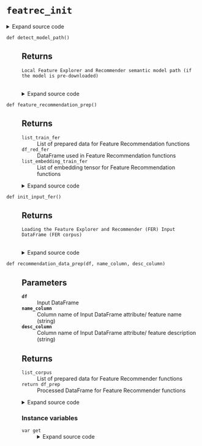 # <code>featrec_init</code>
<details class="source">
<summary>
<span>Expand source code</span>
</summary>
<pre>
```python
import os
import copy
from re import finditer

import pandas as pd
from sentence_transformers import SentenceTransformer
from torch.hub import _get_torch_home
import site


def detect_model_path():
    """

    Returns
    -------
    Local Feature Explorer and Recommender semantic model path (if the model is pre-downloaded)
    """
    transformers_path = os.getenv("SENTENCE_TRANSFORMERS_HOME")
    if transformers_path is None:
        try:
            torch_home = _get_torch_home()
        except ImportError:
            torch_home = os.path.expanduser(
                os.getenv(
                    "TORCH_HOME",
                    os.path.join(os.getenv("XDG_CACHE_HOME", "~/.cache"), "torch"),
                )
            )
        transformers_path = os.path.join(torch_home, "sentence_transformers")
    model_path = os.path.join(
        transformers_path, "sentence-transformers_all-mpnet-base-v2"
    )
    return model_path


def model_download():
    print("Starting the Semantic Model download")
    SentenceTransformer("all-mpnet-base-v2")
    print("Model downloading finished")


class _TransformerModel:
    def __init__(self):
        self._model = None

    @property
    def model(self) -> SentenceTransformer:
        if self._model is None:
            model_path = detect_model_path()
            if os.path.exists(model_path):
                self._model = SentenceTransformer(model_path)
            else:
                raise FileNotFoundError(
                    "Model has not been downloaded. Please use model_download() function to download the model first"
                )
        return self._model


model_fer = _TransformerModel()


def init_input_fer():
    """

    Returns
    -------
    Loading the Feature Explorer and Recommender (FER) Input DataFrame (FER corpus)
    """
    local_path = os.path.join(
        os.path.dirname(os.path.abspath(__file__)), "data", "flatten_fr_db.csv"
    )
    if os.path.exists(local_path):
        input_path_fer = local_path
    else:
        site_path = site.getsitepackages()[0]
        input_path_fer = os.path.join(
            site_path, "anovos/feature_recommender/data/flatten_fr_db.csv"
        )
    df_input_fer = pd.read_csv(input_path_fer)
    return df_input_fer


def get_column_name(df):
    """

    Parameters
    ----------
    df
        Input DataFrame

    Returns
    -------
    feature_name_column
        Column name of Feature Name in the input DataFrame (string)
    feature_desc_column
        Column name of Feature Description in the input DataFrame (string)
    industry_column
        Column name of Industry in the input DataFrame (string)
    usecase_column
        Column name of Usecase in the input DataFrame (string)
    """
    feature_name_column = str(df.columns.tolist()[0])
    feature_desc_column = str(df.columns.tolist()[1])
    industry_column = str(df.columns.tolist()[2])
    usecase_column = str(df.columns.tolist()[3])
    return (
        feature_name_column,
        feature_desc_column,
        industry_column,
        usecase_column,
    )


def camel_case_split(input):
    """

    Parameters
    ----------
    input
        Input (string) which requires cleaning

    Returns
    -------

    """
    processed_input = ""
    matches = finditer(".+?(?:(?<=[a-z])(?=[A-Z])|(?<=[A-Z])(?=[A-Z][a-z])|$)", input)
    for m in matches:
        processed_input += str(m.group(0)) + str(" ")
    return processed_input


def recommendation_data_prep(df, name_column, desc_column):
    """

    Parameters
    ----------
    df
        Input DataFrame
    name_column
        Column name of Input DataFrame attribute/ feature name (string)
    desc_column
        Column name of Input DataFrame attribute/ feature description (string)


    Returns
    -------
    list_corpus
        List of prepared data for Feature Recommender functions
    return df_prep
        Processed DataFrame for Feature Recommender functions

    """
    if not isinstance(df, pd.DataFrame):
        raise TypeError("Invalid input for df")
    if name_column not in df.columns and name_column is not None:
        raise TypeError("Invalid input for name_column")
    if desc_column not in df.columns and desc_column is not None:
        raise TypeError("Invalid input for desc_column")
    if name_column is None and desc_column is None:
        raise TypeError("Need at least one input for either name_column or desc_column")
    df_prep = copy.deepcopy(df)
    if name_column is None:
        df_prep[desc_column] = df_prep[desc_column].astype(str)
        df_prep_com = df_prep[desc_column]
    elif desc_column is None:
        df_prep[name_column] = df_prep[name_column].astype(str)
        df_prep_com = df_prep[name_column]
    else:
        df_prep[name_column] = df_prep[name_column].str.replace("_", " ")
        df_prep[name_column] = df_prep[name_column].astype(str)
        df_prep[desc_column] = df_prep[desc_column].astype(str)
        df_prep_com = df_prep[[name_column, desc_column]].agg(" ".join, axis=1)
    df_prep_com = df_prep_com.replace({"[^A-Za-z0-9 ]+": " "}, regex=True)
    for i in range(len(df_prep_com)):
        df_prep_com[i] = df_prep_com[i].strip()
        df_prep_com[i] = camel_case_split(df_prep_com[i])
    list_corpus = df_prep_com.to_list()
    return list_corpus, df_prep


def feature_exploration_prep():
    """

    Returns
    -------
    df_input_fer
        DataFrame used in Feature Exploration functions
    """
    df_input_fer = init_input_fer()
    df_input_fer = df_input_fer.rename(columns=lambda x: x.strip().replace(" ", "_"))
    return df_input_fer


def feature_recommendation_prep():
    """

    Returns
    -------
    list_train_fer
        List of prepared data for Feature Recommendation functions
    df_red_fer
        DataFrame used in Feature Recommendation functions
    list_embedding_train_fer
        List of embedding tensor for Feature Recommendation functions
    """
    df_input_fer = init_input_fer()
    (
        feature_name_column,
        feature_desc_column,
        industry_column,
        usecase_column,
    ) = get_column_name(df_input_fer)
    df_groupby_fer = (
        df_input_fer.groupby([feature_name_column, feature_desc_column])
        .agg(
            {
                industry_column: lambda x: ", ".join(set(x.dropna())),
                usecase_column: lambda x: ", ".join(set(x.dropna())),
            }
        )
        .reset_index()
    )
    list_train_fer, df_rec_fer = recommendation_data_prep(
        df_groupby_fer, feature_name_column, feature_name_column
    )

    return list_train_fer, df_rec_fer


class EmbeddingsTrainFer:
    def __init__(self, list_train_fer):
        self.list_train_fer = list_train_fer
        self._embeddings = None

    @property
    def get(self):
        if self._embeddings is None:
            self._embeddings = model_fer.model.encode(
                self.list_train_fer, convert_to_tensor=True
            )
        return self._embeddings
```
</pre>
</details>
## Functions
<dl>
<dt id="anovos.feature_recommender.featrec_init.camel_case_split"><code class="name flex hljs csharp">
<span class="k">def</span> <span class="nf"><span class="ident">camel_case_split</span></span>(<span class="n">input)</span>
</code></dt>
<dd>
<div class="desc"><h2 id="parameters">Parameters</h2>
<dl>
<dt><strong><code>input</code></strong></dt>
<dd>Input (string) which requires cleaning</dd>
</dl>
<h2 id="returns">Returns</h2></div>
<details class="source">
<summary>
<span>Expand source code</span>
</summary>
<pre>
```python
def camel_case_split(input):
    """

    Parameters
    ----------
    input
        Input (string) which requires cleaning

    Returns
    -------

    """
    processed_input = ""
    matches = finditer(".+?(?:(?<=[a-z])(?=[A-Z])|(?<=[A-Z])(?=[A-Z][a-z])|$)", input)
    for m in matches:
        processed_input += str(m.group(0)) + str(" ")
    return processed_input
```
</pre>
</details>
</dd>
<dt id="anovos.feature_recommender.featrec_init.detect_model_path"><code class="name flex hljs csharp">
<span class="k">def</span> <span class="nf"><span class="ident">detect_model_path</span></span>(<span class="n">)</span>
</code></dt>
<dd>
<div class="desc"><h2 id="returns">Returns</h2>
<dl>
<dt><code>Local Feature Explorer and Recommender semantic model path (if the model is pre-downloaded)</code></dt>
<dd>&nbsp;</dd>
</dl></div>
<details class="source">
<summary>
<span>Expand source code</span>
</summary>
<pre>
```python
def detect_model_path():
    """

    Returns
    -------
    Local Feature Explorer and Recommender semantic model path (if the model is pre-downloaded)
    """
    transformers_path = os.getenv("SENTENCE_TRANSFORMERS_HOME")
    if transformers_path is None:
        try:
            torch_home = _get_torch_home()
        except ImportError:
            torch_home = os.path.expanduser(
                os.getenv(
                    "TORCH_HOME",
                    os.path.join(os.getenv("XDG_CACHE_HOME", "~/.cache"), "torch"),
                )
            )
        transformers_path = os.path.join(torch_home, "sentence_transformers")
    model_path = os.path.join(
        transformers_path, "sentence-transformers_all-mpnet-base-v2"
    )
    return model_path
```
</pre>
</details>
</dd>
<dt id="anovos.feature_recommender.featrec_init.feature_exploration_prep"><code class="name flex hljs csharp">
<span class="k">def</span> <span class="nf"><span class="ident">feature_exploration_prep</span></span>(<span class="n">)</span>
</code></dt>
<dd>
<div class="desc"><h2 id="returns">Returns</h2>
<dl>
<dt><code>df_input_fer</code></dt>
<dd>DataFrame used in Feature Exploration functions</dd>
</dl></div>
<details class="source">
<summary>
<span>Expand source code</span>
</summary>
<pre>
```python
def feature_exploration_prep():
    """

    Returns
    -------
    df_input_fer
        DataFrame used in Feature Exploration functions
    """
    df_input_fer = init_input_fer()
    df_input_fer = df_input_fer.rename(columns=lambda x: x.strip().replace(" ", "_"))
    return df_input_fer
```
</pre>
</details>
</dd>
<dt id="anovos.feature_recommender.featrec_init.feature_recommendation_prep"><code class="name flex hljs csharp">
<span class="k">def</span> <span class="nf"><span class="ident">feature_recommendation_prep</span></span>(<span class="n">)</span>
</code></dt>
<dd>
<div class="desc"><h2 id="returns">Returns</h2>
<dl>
<dt><code>list_train_fer</code></dt>
<dd>List of prepared data for Feature Recommendation functions</dd>
<dt><code>df_red_fer</code></dt>
<dd>DataFrame used in Feature Recommendation functions</dd>
<dt><code>list_embedding_train_fer</code></dt>
<dd>List of embedding tensor for Feature Recommendation functions</dd>
</dl></div>
<details class="source">
<summary>
<span>Expand source code</span>
</summary>
<pre>
```python
def feature_recommendation_prep():
    """

    Returns
    -------
    list_train_fer
        List of prepared data for Feature Recommendation functions
    df_red_fer
        DataFrame used in Feature Recommendation functions
    list_embedding_train_fer
        List of embedding tensor for Feature Recommendation functions
    """
    df_input_fer = init_input_fer()
    (
        feature_name_column,
        feature_desc_column,
        industry_column,
        usecase_column,
    ) = get_column_name(df_input_fer)
    df_groupby_fer = (
        df_input_fer.groupby([feature_name_column, feature_desc_column])
        .agg(
            {
                industry_column: lambda x: ", ".join(set(x.dropna())),
                usecase_column: lambda x: ", ".join(set(x.dropna())),
            }
        )
        .reset_index()
    )
    list_train_fer, df_rec_fer = recommendation_data_prep(
        df_groupby_fer, feature_name_column, feature_name_column
    )

    return list_train_fer, df_rec_fer
```
</pre>
</details>
</dd>
<dt id="anovos.feature_recommender.featrec_init.get_column_name"><code class="name flex hljs csharp">
<span class="k">def</span> <span class="nf"><span class="ident">get_column_name</span></span>(<span class="n">df)</span>
</code></dt>
<dd>
<div class="desc"><h2 id="parameters">Parameters</h2>
<dl>
<dt><strong><code>df</code></strong></dt>
<dd>Input DataFrame</dd>
</dl>
<h2 id="returns">Returns</h2>
<dl>
<dt><code>feature_name_column</code></dt>
<dd>Column name of Feature Name in the input DataFrame (string)</dd>
<dt><code>feature_desc_column</code></dt>
<dd>Column name of Feature Description in the input DataFrame (string)</dd>
<dt><code>industry_column</code></dt>
<dd>Column name of Industry in the input DataFrame (string)</dd>
<dt><code>usecase_column</code></dt>
<dd>Column name of Usecase in the input DataFrame (string)</dd>
</dl></div>
<details class="source">
<summary>
<span>Expand source code</span>
</summary>
<pre>
```python
def get_column_name(df):
    """

    Parameters
    ----------
    df
        Input DataFrame

    Returns
    -------
    feature_name_column
        Column name of Feature Name in the input DataFrame (string)
    feature_desc_column
        Column name of Feature Description in the input DataFrame (string)
    industry_column
        Column name of Industry in the input DataFrame (string)
    usecase_column
        Column name of Usecase in the input DataFrame (string)
    """
    feature_name_column = str(df.columns.tolist()[0])
    feature_desc_column = str(df.columns.tolist()[1])
    industry_column = str(df.columns.tolist()[2])
    usecase_column = str(df.columns.tolist()[3])
    return (
        feature_name_column,
        feature_desc_column,
        industry_column,
        usecase_column,
    )
```
</pre>
</details>
</dd>
<dt id="anovos.feature_recommender.featrec_init.init_input_fer"><code class="name flex hljs csharp">
<span class="k">def</span> <span class="nf"><span class="ident">init_input_fer</span></span>(<span class="n">)</span>
</code></dt>
<dd>
<div class="desc"><h2 id="returns">Returns</h2>
<dl>
<dt><code>Loading the Feature Explorer and Recommender (FER) Input DataFrame (FER corpus)</code></dt>
<dd>&nbsp;</dd>
</dl></div>
<details class="source">
<summary>
<span>Expand source code</span>
</summary>
<pre>
```python
def init_input_fer():
    """

    Returns
    -------
    Loading the Feature Explorer and Recommender (FER) Input DataFrame (FER corpus)
    """
    local_path = os.path.join(
        os.path.dirname(os.path.abspath(__file__)), "data", "flatten_fr_db.csv"
    )
    if os.path.exists(local_path):
        input_path_fer = local_path
    else:
        site_path = site.getsitepackages()[0]
        input_path_fer = os.path.join(
            site_path, "anovos/feature_recommender/data/flatten_fr_db.csv"
        )
    df_input_fer = pd.read_csv(input_path_fer)
    return df_input_fer
```
</pre>
</details>
</dd>
<dt id="anovos.feature_recommender.featrec_init.model_download"><code class="name flex hljs csharp">
<span class="k">def</span> <span class="nf"><span class="ident">model_download</span></span>(<span class="n">)</span>
</code></dt>
<dd>
<div class="desc"></div>
<details class="source">
<summary>
<span>Expand source code</span>
</summary>
<pre>
```python
def model_download():
    print("Starting the Semantic Model download")
    SentenceTransformer("all-mpnet-base-v2")
    print("Model downloading finished")
```
</pre>
</details>
</dd>
<dt id="anovos.feature_recommender.featrec_init.recommendation_data_prep"><code class="name flex hljs csharp">
<span class="k">def</span> <span class="nf"><span class="ident">recommendation_data_prep</span></span>(<span class="n">df, name_column, desc_column)</span>
</code></dt>
<dd>
<div class="desc"><h2 id="parameters">Parameters</h2>
<dl>
<dt><strong><code>df</code></strong></dt>
<dd>Input DataFrame</dd>
<dt><strong><code>name_column</code></strong></dt>
<dd>Column name of Input DataFrame attribute/ feature name (string)</dd>
<dt><strong><code>desc_column</code></strong></dt>
<dd>Column name of Input DataFrame attribute/ feature description (string)</dd>
</dl>
<h2 id="returns">Returns</h2>
<dl>
<dt><code>list_corpus</code></dt>
<dd>List of prepared data for Feature Recommender functions</dd>
<dt><code>return df_prep</code></dt>
<dd>Processed DataFrame for Feature Recommender functions</dd>
</dl></div>
<details class="source">
<summary>
<span>Expand source code</span>
</summary>
<pre>
```python
def recommendation_data_prep(df, name_column, desc_column):
    """

    Parameters
    ----------
    df
        Input DataFrame
    name_column
        Column name of Input DataFrame attribute/ feature name (string)
    desc_column
        Column name of Input DataFrame attribute/ feature description (string)


    Returns
    -------
    list_corpus
        List of prepared data for Feature Recommender functions
    return df_prep
        Processed DataFrame for Feature Recommender functions

    """
    if not isinstance(df, pd.DataFrame):
        raise TypeError("Invalid input for df")
    if name_column not in df.columns and name_column is not None:
        raise TypeError("Invalid input for name_column")
    if desc_column not in df.columns and desc_column is not None:
        raise TypeError("Invalid input for desc_column")
    if name_column is None and desc_column is None:
        raise TypeError("Need at least one input for either name_column or desc_column")
    df_prep = copy.deepcopy(df)
    if name_column is None:
        df_prep[desc_column] = df_prep[desc_column].astype(str)
        df_prep_com = df_prep[desc_column]
    elif desc_column is None:
        df_prep[name_column] = df_prep[name_column].astype(str)
        df_prep_com = df_prep[name_column]
    else:
        df_prep[name_column] = df_prep[name_column].str.replace("_", " ")
        df_prep[name_column] = df_prep[name_column].astype(str)
        df_prep[desc_column] = df_prep[desc_column].astype(str)
        df_prep_com = df_prep[[name_column, desc_column]].agg(" ".join, axis=1)
    df_prep_com = df_prep_com.replace({"[^A-Za-z0-9 ]+": " "}, regex=True)
    for i in range(len(df_prep_com)):
        df_prep_com[i] = df_prep_com[i].strip()
        df_prep_com[i] = camel_case_split(df_prep_com[i])
    list_corpus = df_prep_com.to_list()
    return list_corpus, df_prep
```
</pre>
</details>
</dd>
</dl>
##
Classes
<dl>
<dt id="anovos.feature_recommender.featrec_init.EmbeddingsTrainFer"><code class="flex name class">
<span>class <span class="ident">EmbeddingsTrainFer</span></span>
<span>(</span><span>list_train_fer)</span>
</code></dt>
<dd>
<div class="desc"></div>
<details class="source">
<summary>
<span>Expand source code</span>
</summary>
<pre>
```python
class EmbeddingsTrainFer:
    def __init__(self, list_train_fer):
        self.list_train_fer = list_train_fer
        self._embeddings = None

    @property
    def get(self):
        if self._embeddings is None:
            self._embeddings = model_fer.model.encode(
                self.list_train_fer, convert_to_tensor=True
            )
        return self._embeddings
```
</pre>
</details>
<h3>Instance variables</h3>
<dl>
<dt id="anovos.feature_recommender.featrec_init.EmbeddingsTrainFer.get"><code class="name">var <span class="ident">get</span></code></dt>
<dd>
<div class="desc"></div>
<details class="source">
<summary>
<span>Expand source code</span>
</summary>
<pre>
```python
@property
def get(self):
    if self._embeddings is None:
        self._embeddings = model_fer.model.encode(
            self.list_train_fer, convert_to_tensor=True
        )
    return self._embeddings
```
</pre>
</details>
</dd>
</dl>
</dd>
</dl>